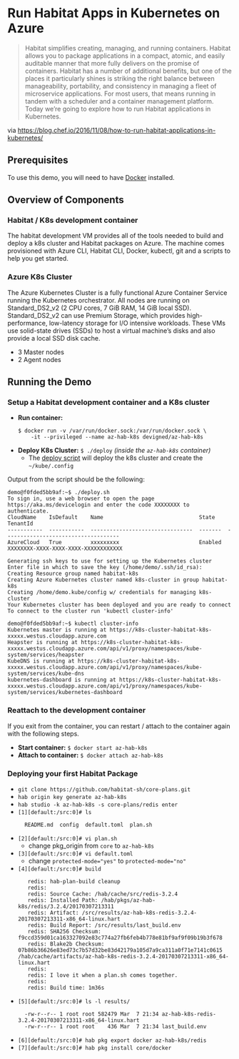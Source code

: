 # Run Habitat Apps in Kubernetes on Azure

> Habitat simplifies creating, managing, and running containers. Habitat allows you to 
package applications in a compact, atomic, and easily auditable manner that more fully 
delivers on the promise of containers. Habitat has a number of additional benefits, 
but one of the places it particularly shines is striking the right balance between 
manageability, portability, and consistency in managing a fleet of microservice 
applications. For most users, that means running in tandem with a scheduler and a 
container management platform. Today we’re going to explore how to run Habitat 
applications in Kubernetes.

via https://blog.chef.io/2016/11/08/how-to-run-habitat-applications-in-kubernetes/

## Prerequisites
To use this demo, you will need to have [Docker](https://docs.docker.com/engine/installation/) installed.

## Overview of Components

### Habitat / K8s development container
The habitat development VM provides all of the tools needed to build and deploy a k8s cluster and
Habitat packages on Azure. The machine comes provisioned with Azure CLI, Habitat CLI, Docker, 
kubectl, git and a scripts to help you get started.

### Azure K8s Cluster
The Azure Kubernetes Cluster is a fully functional Azure Container Service running the
Kubernetes orchestrator. All nodes are running on Standard_DS2_v2 (2 CPU cores, 7 GiB RAM, 14 GiB local SSD). 
Standard_DS2_v2 can use Premium Storage, which provides high-performance, low-latency storage for I/O intensive 
workloads. These VMs use solid-state drives (SSDs) to host a virtual machine’s disks and also provide a local 
SSD disk cache.
- 3 Master nodes
- 2 Agent nodes

## Running the Demo

### Setup a Habitat development container and a K8s cluster
- **Run container:** 
  ```
  $ docker run -v /var/run/docker.sock:/var/run/docker.sock \
      -it --privileged --name az-hab-k8s devigned/az-hab-k8s
  ```
- **Deploy K8s Cluster:** `$ ./deploy` *(inside the `az-hab-k8s` container)*
  - The [deploy script](./docker_scripts/deploy.sh) will deploy the k8s cluster and create the `~/kube/.config`
  
Output from the script should be the following:
```
demo@f0fded5bb9af:~$ ./deploy.sh
To sign in, use a web browser to open the page https://aka.ms/devicelogin and enter the code XXXXXXXX to authenticate.
CloudName    IsDefault    Name                              State    TenantId
-----------  -----------  --------------------------------  -------  ------------------------------------
AzureCloud   True         xxxxxxxxx                         Enabled  XXXXXXXX-XXXX-XXXX-XXXX-XXXXXXXXXXXX

Generating ssh keys to use for setting up the Kubernetes cluster
Enter file in which to save the key (/home/demo/.ssh/id_rsa):
Creating Resource group named habitat-k8s
Creating Azure Kubernetes cluster named k8s-cluster in group habitat-k8s
Creating /home/demo.kube/config w/ credentials for managing k8s-cluster
Your Kubernetes cluster has been deployed and you are ready to connect
To connect to the cluster run 'kubectl cluster-info'

demo@f0fded5bb9af:~$ kubectl cluster-info
Kubernetes master is running at https://k8s-cluster-habitat-k8s-xxxxx.westus.cloudapp.azure.com
Heapster is running at https://k8s-cluster-habitat-k8s-xxxxx.westus.cloudapp.azure.com/api/v1/proxy/namespaces/kube-system/services/heapster
KubeDNS is running at https://k8s-cluster-habitat-k8s-xxxxx.westus.cloudapp.azure.com/api/v1/proxy/namespaces/kube-system/services/kube-dns
kubernetes-dashboard is running at https://k8s-cluster-habitat-k8s-xxxxx.westus.cloudapp.azure.com/api/v1/proxy/namespaces/kube-system/services/kubernetes-dashboard
```

### Reattach to the development container
If you exit from the container, you can restart / attach to the container again with the following steps.
- **Start container:** `$ docker start az-hab-k8s`
- **Attach to container:** `$ docker attach az-hab-k8s`

### Deploying your first Habitat Package
- `git clone https://github.com/habitat-sh/core-plans.git`
- `hab origin key generate az-hab-k8s`
- `hab studio -k az-hab-k8s -s core-plans/redis enter`
- `[1][default:/src:0]# ls`
  ```
    README.md  config  default.toml  plan.sh
  ```
- `[2][default:/src:0]# vi plan.sh`
  - change pkg_origin from `core` to `az-hab-k8s`
- `[3][default:/src:0]# vi default.toml`
  - change `protected-mode="yes"` to `protected-mode="no"`
- `[4][default:/src:0]# build`
  ```
     redis: hab-plan-build cleanup
     redis:
     redis: Source Cache: /hab/cache/src/redis-3.2.4
     redis: Installed Path: /hab/pkgs/az-hab-k8s/redis/3.2.4/20170307213311
     redis: Artifact: /src/results/az-hab-k8s-redis-3.2.4-20170307213311-x86_64-linux.hart
     redis: Build Report: /src/results/last_build.env
     redis: SHA256 Checksum: f9ccd359d01ca163327092e83c774a27fb6feb4b778e81bf9af9f09b19b3f678
     redis: Blake2b Checksum: 07b86b36626e83ed73c7b57d32be83d42179a105d7a9ca311a0f71e7141c0615  /hab/cache/artifacts/az-hab-k8s-redis-3.2.4-20170307213311-x86_64-linux.hart
     redis:
     redis: I love it when a plan.sh comes together.
     redis:
     redis: Build time: 1m36s
  ```
- `[5][default:/src:0]# ls -l results/`
  ```
    -rw-r--r-- 1 root root 582479 Mar  7 21:34 az-hab-k8s-redis-3.2.4-20170307213311-x86_64-linux.hart
    -rw-r--r-- 1 root root    436 Mar  7 21:34 last_build.env
  ```
- `[6][default:/src:0]# hab pkg export docker az-hab-k8s/redis`
- `[7][default:/src:0]# hab pkg install core/docker`
